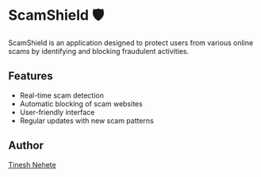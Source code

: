 # ScamShield 🛡


ScamShield is an application designed to protect users from various online scams by identifying and blocking fraudulent activities.

## Features
- Real-time scam detection
- Automatic blocking of scam websites
- User-friendly interface
- Regular updates with new scam patterns

## Author
[Tinesh Nehete](https://github.com/tineshnehete)
